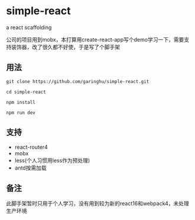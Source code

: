 # simple-react
a react scaffolding

公司的项目用到mobx，本打算用create-react-app写个demo学习一下，需要支持装饰器，改了很久都不好使，于是写了个脚手架

## 用法

```
git clone https://github.com/garinghu/simple-react.git

cd simple-react

npm install

npm run dev

```

## 支持
- react-router4
- mobx
- less(个人习惯用less作为预处理)
- antd按需加载


## 备注
此脚手架暂时只用于个人学习，没有用到较为新的react16和webpack4，未处理生产环境
